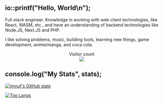 ## io::printf("Hello, World\n");

Full stack engineer. Knowledge in working with web client technologies, like React, WASM, etc., and have an understanding of backend technologies like Node.JS, Next.JS and PHP.

I like solving problems, music, building tools, learning new things, game development, anime/manga, and coca cola.

<p align="center"> 
  Visitor count<br>
  <img src="https://profile-counter.glitch.me/jmnuf/count.svg" />
</p>

## console.log("My Stats", stats);

[![jmnuf's GitHub stats](https://github-readme-stats.vercel.app/api/top-langs?username=jmnuf&theme=tokyonight&show_icons=true)](https://github.com/jmnuf)

[![Top Langs](https://github-readme-stats.vercel.app/api?username=jmnuf&theme=tokyonight&show_icons=true)](https://github.com/jmnuf)


<!---
jmnuf/jmnuf is a ✨ special ✨ repository because its `README.md` (this file) appears on your GitHub profile.
You can click the Preview link to take a look at your changes.
--->
